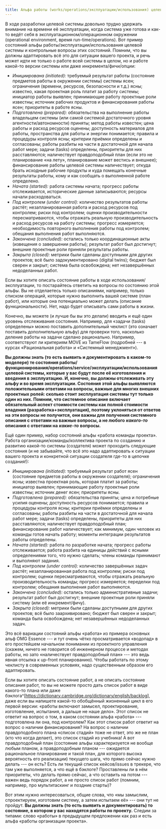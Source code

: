 ```yaml
---
title: Альфа работы (works/operations/эксплуатации/использования) целевой системы
---
```


В ходе разработки целевой системы довольно трудно удержать внимание на
времени её эксплуатации, когда система уже готова и как-то ведёт себя в
эксплуатационном/операционном окружении (operational environment, время
run-time/operations). Вот пример состояний альфы
работы/эксплуатации/использования целевой системы и контрольные вопросы
этих состояний. Помним, что вы должны адаптировать всё это для ситуации
вашего проекта, и речь может идти не только о работе всей системы в
целом, но и работе какой-то версии системы или даже
инкремента/фичи/опции:

-   *Инициирована (initiated):* требуемый результат работы (состояние
    предметов работы в окружении системы) системы ясен; ограничения
    (времени, ресурсов, безопасности и т.д.) ясны; известно, какая
    проектная роль платит за работу системы; инициатор работы выявлен;
    принимающие работу проектные роли известны; источник рабочих
    продуктов и финансирования работы ясен; приоритеты в работе ясны.
-   *Подготовлена (prepared):* обязательства на выполнение работы
    владельцем системы (или самой системой достаточного уровня
    агентности/автономности) приняты; метод работы известен; цена работы
    и расход ресурсов оценены; доступность материалов для работы,
    пространства для работы и энергии понимается; правила и процедуры
    контроля ясны; критерии приёмки определены и согласованы; работы
    разбиты на части в достаточной для начала работ мере; задачи (tasks)
    определены, приоритеты для них расставляются; наличествует
    правдоподобный план (если это не планирование «на лету»,
    планирование может вестись и внешнее); финансирование работы целевой
    системы наличествует; откуда брать исходные рабочие продукты и куда
    помещать конечные результаты работы, кому и как сообщать о
    выполненной работе определено.
-   *Начата (started):* работа системы начата; прогресс работы
    отслеживается, исторические данные записываются; ресурсы начали
    расходоваться.
-   *Под контролем (under* *control):* количество результатов работы
    растёт; незапланированная работа и расход ресурсов под контролем;
    риски под контролем; оценки производительности пересматриваются,
    чтобы отражать реальную производительность и расход ресурсов на
    работу системы; прогресс измеряется; необходимость повторного
    выполнения работы под контролем; обещания выполнения работ
    выполняются.
-   *Закончена (concluded):* остались только координационные акты
    (извещения о завершении работы); результат работ был достигнут;
    внешние проектные роли приняли результаты работы.
-   *Закрыта (closed):* метрики были сделаны доступными для других
    проектов; всё было задокументировано (digital twins); бюджет был
    сверен и закрыт; система была освобождена; нет незавершённых
    недоделанных работ.

Если вы хотите описать состояние работы в ходе
использования/эксплуатации, то постарайтесь ответить на вопросы по
состоянию этой альфы. Вы не отделаетесь только описаниями, например,
только списком операций, которые нужно выполнить вашей системе (план
работ), или которые она потенциально может делать (описание
функциональности). Нет, надо будет описывать сами работы в жизни.

Конечно, вы можете (и лучше бы вы это делали) вводить и ещё один уровень
отслеживания состояния. Например, для «задачи (tasks) определены» можно
поставить дополнительный чеклист (это означает поставить дополнительную
альфу) для проверки того, насколько деление работы на задачи сделано
рационально. Например, соответствуют ли критериям MOVE из TameFlow
(подробней --- в курсах «Рациональная работа» и «Системный менеджмент»).

**Вы должны знать (то есть выявить и документировать** **в каком-то
моделере) те состояния
работы/функционирования/operations/service/эксплуатации/использования**
**целевой системы, которые у вас будут после её изготовления и введения
в эксплуатацию. И, конечно, вы должны отслеживать эту альфу и во время
эксплуатации. Состояния этой альфы выявляются положительными ответами на
вопросы, важные для многих внешних проектных ролей: сколько стоит
эксплуатация системы тут только один из них. Помним, что системное
описание включает обязательный аспект стоимости системы как полной
стоимости владения (разработка+эксплуатация), поэтому уклоняться от
ответов** **на** **эти вопросы** **не получится, они важны для получения
системного описания с ответами на важные вопросы, а не любого**
***какого-то*** **описания с ответами на** ***какие-то*** **вопросы.**

Ещё один пример, набор состояний альфы «работа команды проекта». Работа
организации/команды/коллектива проекта по созданию и развитию какой-то
системы (создателя) может проходить следующие состояния (и не забывайте,
что всё это надо адаптировать к ситуации вашего проекта и конкретной
ситуации создателя где-то в цепочке создания!):

-   *Инициирована (initiated):* требуемый результат работ ясен
    (состояние предметов работы в окружении создателя); ограничения
    ясны; известна проектная роль, которая платит за работы; инициатор
    выявлен; принимающие работу проектные роли известны; источник денег
    ясен; приоритеты ясны.
-   *Подготовлена (prepared):* обязательства приняты; цена и потребные
    усилия оценены; доступность ресурсов понимается; правила и процедуры
    контроля ясны; критерии приёмки определены и согласованы; работы
    разбиты на части в достаточной для начала работ мере; задачи (tasks)
    определены, приоритеты для них расставляются; наличествует
    правдоподобный план; финансирование работ наличествует; как минимум,
    один человек из команды готов начать работу; моменты интеграции
    результатов работы определены.
-   *Начата (started):* работа по разработке начата; прогресс работы
    отслеживается; работа разбита на единицы действий с ясными
    определениями того, что нужно сделать; члены команды принимают и
    выполняют задания.
-   *Под контролем (under* *control):* количество завершённых задач
    растёт; незапланированная работа под контролем; риски под контролем;
    оценки пересматриваются, чтобы отражать реальную производительность
    команды; прогресс измеряется; переделки под контролем; обещания
    выполнения работ выполняются.
-   *Закончена (concluded):* остались только административные задачи;
    результат работ был достигнут; внешние проектные роли приняли
    систему (или её инкремент/фичу).
-   *Закрыта (closed):* метрики были сделаны доступными для других
    проектов; всё было заархивировано; бюджет был сверен и закрыт;
    команда была освобождена; нет незавершённых недоделанных задач.

Это всё вариации состояний альфы «работа» из примера основных альф OMG
Essence --- и тут очень чётко просматривается «водопад» в его простейшем
начальном понимании из проектного управления (скажем, ничего не
говорится об инженерном процессе и методах работы, но зато «наличествует
правдоподобный план» --- это ведь явная отсылка к up-front
планированию). Чтобы работать по этому чеклисту в современных условиях,
надо существенным образом его адаптировать.

Если вы хотите описать состояние работ, а не описать состояние описания
работ, то вы не можете просто дать список работ в виде какого-то плана
или даже
бэклога^[<https://dictionary.cambridge.org/dictionary/english/backlog>],
даже если вы напишете какой-то обобщённый жизненный цикл в его первой
версии: «работы включают замысел, проектирование, изготовление,
испытания, а дальше не наше дело». Этот список не ответит на вопрос о
том, в каком состоянии альфа «работа» --- подготовлена ли она, под
контролем? Как этот список работ ответит на вопрос о наличии
финансирования? На вопрос о наличии правдоподобного плана «список
стадий» тоже не ответ, это же не план (кто что когда делает), это список
стадий из учебника! А вот правдоподобный план (состояние альфы
характеризуется не вообще любым планом, а правдоподобным планом ---
ожидается рациональное планирование и такой план, для которого высока
вероятность его реализации) текущего шага, что прямо сейчас нужно
делать --- он есть? Есть ли текущий список кейсов/issues в трекере, что
там уже выполняется, а что ещё в бэклоге? Проставлены ли в нём
приоритеты, что делать прямо сейчас, а что оставить на потом --- важен
ведь порядок работ, а не просто список работ (помним, например, про
мультитаскинг и поздние старты)?

Вот этим нужно интересоваться, общие слова, что «мы замыслим,
спроектируем, изготовим систему, а затем испытаем её» --- они тут не
пройдут. **Вы должны знать (то есть выявить и документировать) то
состояние, в котором у вас находятся работы по проекту.** Следим за
типами: слово «работы» в предыдущем предложении как раз и есть альфа
«работы организации проекта».
